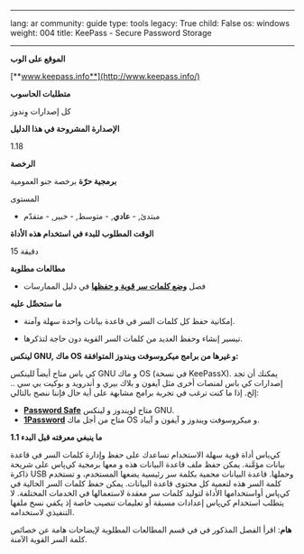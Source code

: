 

---

lang: ar
community: guide
type: tools
legacy: True
child: False
os: windows
weight: 004
title: KeePass - Secure Password Storage

---

**الموقع على الوب**

[**www.keepass.info**](http://www.keepass.info/)

**متطلبات الحاسوب**

كل إصدارات وِندوز


**الإصدارة المشروحة في هذا الدليل**

1.18

**الرخصة**

**برمجية حرّة** برخصة جنو العمومية

المستوى

- مبتدئ, - **عادي**, - متوسط, - خبير, - متقدّم


**الوقت المطلوب للبدء في استخدام هذه الأداة**

15 دقيقة

**مطالعات مطلوبة**

- فصل [**وضع كلمات سر قوية و حفظها**](/ar/chapter_03) في دليل الممارسات
	

**ما ستحصِّل عليه**

- إمكانية حفظ كل كلمات السر في قاعدة بيانات واحدة سهلة وآمنة.

- تيسير إنشاء وحفظ العديد من كلمات السر القوية دون حاجة لتذكرها.
		
**لينكس GNU, ماك OS و غيرها من برامج ميكروسوفت ويندوز المتوافقة:**

كي باس متاح أيضاً للينكس GNU و ماك OS (في نسخة KeePassX). يمكنك أن تجد إصدارات كي باس لمنصات أخرى مثل آيفون و بلاك بيري و أندرويد و بوكيت بي سي .. إلخ. إذا ما كنت ترغب في تجربة برامج مشابهة على أية حال فإننا ننصح بالتالي:

- [**Password Safe**](http://passwordsafe.sourceforge.net/) متاح لويندوز و لينكس GNU.
- [**1Password**](http://agilewebsolutions.com/products/1Password) متاح من أجل ماك OS و ميكروسوفت ويندوز و آيفون و آيباد.



**1.1 ما ينبغي معرفته قبل البدء**

كي‌باس أداة قوية سهلة الاستخدام تساعدك على حفظ وإدارة كلمات السر في قاعدة بيانات مؤمَّنة. يمكن حفظ ملف قاعدة البيانات هذه و معها برمجية كي‌پاس على شريحة ذاكرة USB وحملها. قاعدة البيانات محمية بكلمة سر رئيسية يضعها المستخدم، و تستخدم كلمة السر هذه لتعمية كل محتوى قاعدة البيانات. يمكن حفظ كلمات السر الحالية في كي‌پاس أواستخدامها الأداة لتوليد كلمات سر معقدة لاستعمالها في الخدمات المختلفة. لا يتطلب استخدام كي‌پاس إعدادات مسبقة أو تعليمات تنصيب خاصة إذ يكفي نسخ ملفها التنفيذي لاستخدامه.

**هام**: اقرأ الفصل المذكور في في قسم المطالعات المطلوبة لإيضاحات هامة عن خصائص كلمة السر القوية الآمنة.

